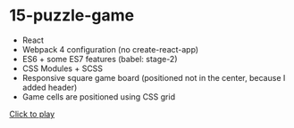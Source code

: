 # 15-puzzle-game

* React
* Webpack 4 configuration (no create-react-app)
* ES6 + some ES7 features (babel: stage-2)
* CSS Modules + SCSS
* Responsive square game board (positioned not in the center, because I added header)
* Game cells are positioned using CSS grid

[Click to play](https://letushev.github.io/15-puzzle-game/)
